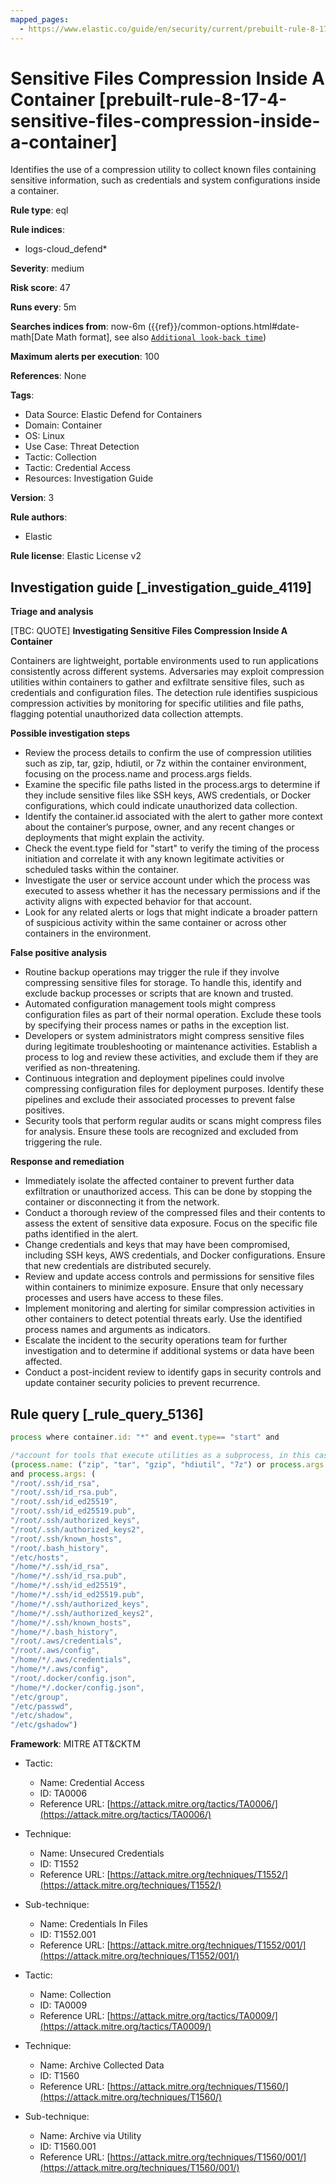 ```yaml
---
mapped_pages:
  - https://www.elastic.co/guide/en/security/current/prebuilt-rule-8-17-4-sensitive-files-compression-inside-a-container.html
---
```


# Sensitive Files Compression Inside A Container [prebuilt-rule-8-17-4-sensitive-files-compression-inside-a-container]

Identifies the use of a compression utility to collect known files containing sensitive information, such as credentials and system configurations inside a container.

**Rule type**: eql

**Rule indices**:

* logs-cloud_defend*

**Severity**: medium

**Risk score**: 47

**Runs every**: 5m

**Searches indices from**: now-6m ({{ref}}/common-options.html#date-math[Date Math format], see also [`Additional look-back time`](docs-content://solutions/security/detect-and-alert/create-detection-rule.md#rule-schedule))

**Maximum alerts per execution**: 100

**References**: None

**Tags**:

* Data Source: Elastic Defend for Containers
* Domain: Container
* OS: Linux
* Use Case: Threat Detection
* Tactic: Collection
* Tactic: Credential Access
* Resources: Investigation Guide

**Version**: 3

**Rule authors**:

* Elastic

**Rule license**: Elastic License v2

## Investigation guide [_investigation_guide_4119]

**Triage and analysis**

[TBC: QUOTE]
**Investigating Sensitive Files Compression Inside A Container**

Containers are lightweight, portable environments used to run applications consistently across different systems. Adversaries may exploit compression utilities within containers to gather and exfiltrate sensitive files, such as credentials and configuration files. The detection rule identifies suspicious compression activities by monitoring for specific utilities and file paths, flagging potential unauthorized data collection attempts.

**Possible investigation steps**

* Review the process details to confirm the use of compression utilities such as zip, tar, gzip, hdiutil, or 7z within the container environment, focusing on the process.name and process.args fields.
* Examine the specific file paths listed in the process.args to determine if they include sensitive files like SSH keys, AWS credentials, or Docker configurations, which could indicate unauthorized data collection.
* Identify the container.id associated with the alert to gather more context about the container’s purpose, owner, and any recent changes or deployments that might explain the activity.
* Check the event.type field for "start" to verify the timing of the process initiation and correlate it with any known legitimate activities or scheduled tasks within the container.
* Investigate the user or service account under which the process was executed to assess whether it has the necessary permissions and if the activity aligns with expected behavior for that account.
* Look for any related alerts or logs that might indicate a broader pattern of suspicious activity within the same container or across other containers in the environment.

**False positive analysis**

* Routine backup operations may trigger the rule if they involve compressing sensitive files for storage. To handle this, identify and exclude backup processes or scripts that are known and trusted.
* Automated configuration management tools might compress configuration files as part of their normal operation. Exclude these tools by specifying their process names or paths in the exception list.
* Developers or system administrators might compress sensitive files during legitimate troubleshooting or maintenance activities. Establish a process to log and review these activities, and exclude them if they are verified as non-threatening.
* Continuous integration and deployment pipelines could involve compressing configuration files for deployment purposes. Identify these pipelines and exclude their associated processes to prevent false positives.
* Security tools that perform regular audits or scans might compress files for analysis. Ensure these tools are recognized and excluded from triggering the rule.

**Response and remediation**

* Immediately isolate the affected container to prevent further data exfiltration or unauthorized access. This can be done by stopping the container or disconnecting it from the network.
* Conduct a thorough review of the compressed files and their contents to assess the extent of sensitive data exposure. Focus on the specific file paths identified in the alert.
* Change credentials and keys that may have been compromised, including SSH keys, AWS credentials, and Docker configurations. Ensure that new credentials are distributed securely.
* Review and update access controls and permissions for sensitive files within containers to minimize exposure. Ensure that only necessary processes and users have access to these files.
* Implement monitoring and alerting for similar compression activities in other containers to detect potential threats early. Use the identified process names and arguments as indicators.
* Escalate the incident to the security operations team for further investigation and to determine if additional systems or data have been affected.
* Conduct a post-incident review to identify gaps in security controls and update container security policies to prevent recurrence.


## Rule query [_rule_query_5136]

```js
process where container.id: "*" and event.type== "start" and

/*account for tools that execute utilities as a subprocess, in this case the target utility name will appear as a process arg*/
(process.name: ("zip", "tar", "gzip", "hdiutil", "7z") or process.args: ("zip", "tar", "gzip", "hdiutil", "7z"))
and process.args: (
"/root/.ssh/id_rsa",
"/root/.ssh/id_rsa.pub",
"/root/.ssh/id_ed25519",
"/root/.ssh/id_ed25519.pub",
"/root/.ssh/authorized_keys",
"/root/.ssh/authorized_keys2",
"/root/.ssh/known_hosts",
"/root/.bash_history",
"/etc/hosts",
"/home/*/.ssh/id_rsa",
"/home/*/.ssh/id_rsa.pub",
"/home/*/.ssh/id_ed25519",
"/home/*/.ssh/id_ed25519.pub",
"/home/*/.ssh/authorized_keys",
"/home/*/.ssh/authorized_keys2",
"/home/*/.ssh/known_hosts",
"/home/*/.bash_history",
"/root/.aws/credentials",
"/root/.aws/config",
"/home/*/.aws/credentials",
"/home/*/.aws/config",
"/root/.docker/config.json",
"/home/*/.docker/config.json",
"/etc/group",
"/etc/passwd",
"/etc/shadow",
"/etc/gshadow")
```

**Framework**: MITRE ATT&CKTM

* Tactic:

    * Name: Credential Access
    * ID: TA0006
    * Reference URL: [https://attack.mitre.org/tactics/TA0006/](https://attack.mitre.org/tactics/TA0006/)

* Technique:

    * Name: Unsecured Credentials
    * ID: T1552
    * Reference URL: [https://attack.mitre.org/techniques/T1552/](https://attack.mitre.org/techniques/T1552/)

* Sub-technique:

    * Name: Credentials In Files
    * ID: T1552.001
    * Reference URL: [https://attack.mitre.org/techniques/T1552/001/](https://attack.mitre.org/techniques/T1552/001/)

* Tactic:

    * Name: Collection
    * ID: TA0009
    * Reference URL: [https://attack.mitre.org/tactics/TA0009/](https://attack.mitre.org/tactics/TA0009/)

* Technique:

    * Name: Archive Collected Data
    * ID: T1560
    * Reference URL: [https://attack.mitre.org/techniques/T1560/](https://attack.mitre.org/techniques/T1560/)

* Sub-technique:

    * Name: Archive via Utility
    * ID: T1560.001
    * Reference URL: [https://attack.mitre.org/techniques/T1560/001/](https://attack.mitre.org/techniques/T1560/001/)



